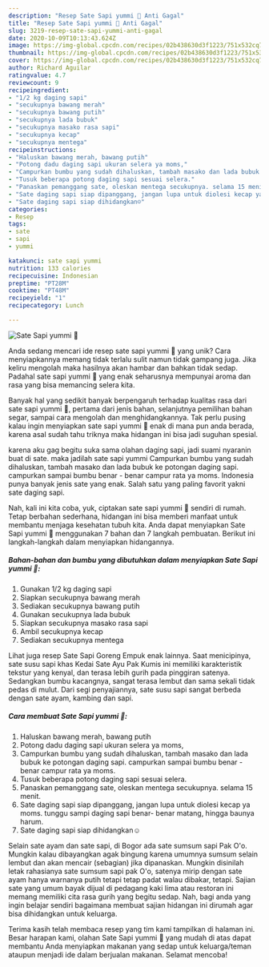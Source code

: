 ```yaml
---
description: "Resep Sate Sapi yummi 🖤 Anti Gagal"
title: "Resep Sate Sapi yummi 🖤 Anti Gagal"
slug: 3219-resep-sate-sapi-yummi-anti-gagal
date: 2020-10-09T10:13:43.624Z
image: https://img-global.cpcdn.com/recipes/02b438630d3f1223/751x532cq70/sate-sapi-yummi-🖤-foto-resep-utama.jpg
thumbnail: https://img-global.cpcdn.com/recipes/02b438630d3f1223/751x532cq70/sate-sapi-yummi-🖤-foto-resep-utama.jpg
cover: https://img-global.cpcdn.com/recipes/02b438630d3f1223/751x532cq70/sate-sapi-yummi-🖤-foto-resep-utama.jpg
author: Richard Aguilar
ratingvalue: 4.7
reviewcount: 9
recipeingredient:
- "1/2 kg daging sapi"
- "secukupnya bawang merah"
- "secukupnya bawang putih"
- "secukupnya lada bubuk"
- "secukupnya masako rasa sapi"
- "secukupnya kecap"
- "secukupnya mentega"
recipeinstructions:
- "Haluskan bawang merah, bawang putih"
- "Potong dadu daging sapi ukuran selera ya moms,"
- "Campurkan bumbu yang sudah dihaluskan, tambah masako dan lada bubuk ke potongan daging sapi. campurkan sampai bumbu benar - benar campur rata ya moms."
- "Tusuk beberapa potong daging sapi sesuai selera."
- "Panaskan pemanggang sate, oleskan mentega secukupnya. selama 15 menit."
- "Sate daging sapi siap dipanggang, jangan lupa untuk diolesi kecap ya moms. tunggu sampi daging sapi benar- benar matang, hingga baunya harum."
- "Sate daging sapi siap dihidangkan☺️"
categories:
- Resep
tags:
- sate
- sapi
- yummi

katakunci: sate sapi yummi 
nutrition: 133 calories
recipecuisine: Indonesian
preptime: "PT28M"
cooktime: "PT48M"
recipeyield: "1"
recipecategory: Lunch

---
```



![Sate Sapi yummi 🖤](https://img-global.cpcdn.com/recipes/02b438630d3f1223/751x532cq70/sate-sapi-yummi-🖤-foto-resep-utama.jpg)

Anda sedang mencari ide resep sate sapi yummi 🖤 yang unik? Cara menyiapkannya memang tidak terlalu sulit namun tidak gampang juga. Jika keliru mengolah maka hasilnya akan hambar dan bahkan tidak sedap. Padahal sate sapi yummi 🖤 yang enak seharusnya mempunyai aroma dan rasa yang bisa memancing selera kita.

Banyak hal yang sedikit banyak berpengaruh terhadap kualitas rasa dari sate sapi yummi 🖤, pertama dari jenis bahan, selanjutnya pemilihan bahan segar, sampai cara mengolah dan menghidangkannya. Tak perlu pusing kalau ingin menyiapkan sate sapi yummi 🖤 enak di mana pun anda berada, karena asal sudah tahu triknya maka hidangan ini bisa jadi suguhan spesial.

karena aku gag begitu suka sama olahan daging sapi, jadi suami nyaranin buat di sate. maka jadilah sate sapi yummi Campurkan bumbu yang sudah dihaluskan, tambah masako dan lada bubuk ke potongan daging sapi. campurkan sampai bumbu benar - benar campur rata ya moms. Indonesia punya banyak jenis sate yang enak. Salah satu yang paling favorit yakni sate daging sapi.


Nah, kali ini kita coba, yuk, ciptakan sate sapi yummi 🖤 sendiri di rumah. Tetap berbahan sederhana, hidangan ini bisa memberi manfaat untuk membantu menjaga kesehatan tubuh kita. Anda dapat menyiapkan Sate Sapi yummi 🖤 menggunakan 7 bahan dan 7 langkah pembuatan. Berikut ini langkah-langkah dalam menyiapkan hidangannya.

<!--inarticleads1-->

##### Bahan-bahan dan bumbu yang dibutuhkan dalam menyiapkan Sate Sapi yummi 🖤:

1. Gunakan 1/2 kg daging sapi
1. Siapkan secukupnya bawang merah
1. Sediakan secukupnya bawang putih
1. Gunakan secukupnya lada bubuk
1. Siapkan secukupnya masako rasa sapi
1. Ambil secukupnya kecap
1. Sediakan secukupnya mentega


Lihat juga resep Sate Sapi Goreng Empuk enak lainnya. Saat menicipinya, sate susu sapi khas Kedai Sate Ayu Pak Kumis ini memiliki karakteristik tekstur yang kenyal, dan terasa lebih gurih pada pinggiran satenya. Sedangkan bumbu kacangnya, sangat terasa lembut dan sama sekali tidak pedas di mulut. Dari segi penyajiannya, sate susu sapi sangat berbeda dengan sate ayam, kambing dan sapi. 

<!--inarticleads2-->

##### Cara membuat Sate Sapi yummi 🖤:

1. Haluskan bawang merah, bawang putih
1. Potong dadu daging sapi ukuran selera ya moms,
1. Campurkan bumbu yang sudah dihaluskan, tambah masako dan lada bubuk ke potongan daging sapi. campurkan sampai bumbu benar - benar campur rata ya moms.
1. Tusuk beberapa potong daging sapi sesuai selera.
1. Panaskan pemanggang sate, oleskan mentega secukupnya. selama 15 menit.
1. Sate daging sapi siap dipanggang, jangan lupa untuk diolesi kecap ya moms. tunggu sampi daging sapi benar- benar matang, hingga baunya harum.
1. Sate daging sapi siap dihidangkan☺️


Selain sate ayam dan sate sapi, di Bogor ada sate sumsum sapi Pak O&#39;o. Mungkin kalau dibayangkan agak bingung karena umumnya sumsum selain lembut dan akan mencair (sebagian) jika dipanaskan. Mungkin disinilah letak rahasianya sate sumsum sapi pak O&#39;o, satenya mirip dengan sate ayam hanya warnanya putih tetapi tetap padat walau dibakar, tetapi. Sajian sate yang umum bayak dijual di pedagang kaki lima atau restoran ini memang memiliki cita rasa gurih yang begitu sedap. Nah, bagi anda yang ingin belajar sendiri bagaimana membuat sajian hidangan ini dirumah agar bisa dihidangkan untuk keluarga. 

Terima kasih telah membaca resep yang tim kami tampilkan di halaman ini. Besar harapan kami, olahan Sate Sapi yummi 🖤 yang mudah di atas dapat membantu Anda menyiapkan makanan yang sedap untuk keluarga/teman ataupun menjadi ide dalam berjualan makanan. Selamat mencoba!
